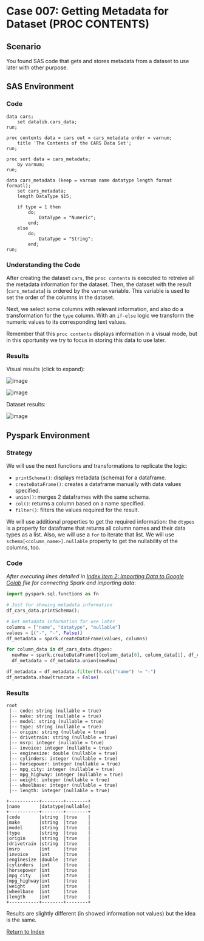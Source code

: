 # Case 007: Getting Metadata for Dataset (PROC CONTENTS)
## Scenario
You found SAS code that gets and stores metadata from a dataset to use later with other purpose.

## SAS Environment
### Code
```sas
data cars;
    set datalib.cars_data;
run;

proc contents data = cars out = cars_metadata order = varnum;
    title 'The Contents of the CARS Data Set';
run;

proc sort data = cars_metadata;
    by varnum;
run;

data cars_metadata (keep = varnum name datatype length format formatl);
    set cars_metadata;
    length DataType $15;

    if type = 1 then
        do;
            DataType = "Numeric";
        end;
    else
        do;
            DataType = "String";
        end;
run;
```
### Understanding the Code
After creating the dataset `cars`, the `proc contents` is executed to retreive all the metadata information for the dataset. Then, the dataset with the result (`cars_metadata`) is ordered by the `varnum` variable. This variable is used to set the order of the columns in the dataset.

Next, we select some columns with relevant information, and also do a transformation for the `type` column. With an `if-else` logic we transform the numeric values to its corresponding text values.

Remember that this `proc contents` displays information in a visual mode, but in this oportunity we try to focus in storing this data to use later.

### Results
Visual results (click to expand):

![image](https://github.com/apalominor/sas-migration-guide/assets/126201348/f0c5d27b-4e92-429a-87d8-d09c14be9602)

![image](https://github.com/apalominor/sas-migration-guide/assets/126201348/cd1941fe-287e-4d24-a152-6ec6f29961f6)

Dataset results:

![image](https://github.com/apalominor/sas-migration-guide/assets/126201348/8e8c9c2f-f26f-4b99-9f42-4bb441ac4ab1)

## Pyspark Environment
### Strategy
We will use the next functions and transformations to replicate the logic:
- `printSchema()`: displays metadata (schema) for a dataframe.
- `createDataFrame()`: creates a dataframe manually with data values specified.
- `union()`: merges 2 dataframes with the same schema.
- `col()`: returns a column based on a name specified.
- `filter()`: filters the values required for the result.

We will use additional properties to get the required information: the `dtypes` is a property for dataframe that returns all column names and their data types as a list. Also, we will use a `for` to iterate that list. We will use `schema[<column_name>].nullable` property to get the nullability of the columns, too.

### Code
_After executing lines detailed in [Index Item 2: Importing Data to Google Colab](https://github.com/apalominor/sas-migration-guide/blob/main/contents/importing-to-colab.md) file for connecting Spark and importing data_:
```python
import pyspark.sql.functions as fn

# Just for showing metadata information
df_cars_data.printSchema();

# Get metadata information for use later
columns = ["name", "datatype", "nullable"]
values = [("-", "-", False)]
df_metadata = spark.createDataFrame(values, columns)

for column_data in df_cars_data.dtypes:
  newRow = spark.createDataFrame([(column_data[0], column_data[1], df_cars_data.schema[column_data[0]].nullable)], columns)
  df_metadata = df_metadata.union(newRow)

df_metadata = df_metadata.filter(fn.col("name") != "-")
df_metadata.show(truncate = False)
```

### Results
```
root
 |-- code: string (nullable = true)
 |-- make: string (nullable = true)
 |-- model: string (nullable = true)
 |-- type: string (nullable = true)
 |-- origin: string (nullable = true)
 |-- drivetrain: string (nullable = true)
 |-- msrp: integer (nullable = true)
 |-- invoice: integer (nullable = true)
 |-- enginesize: double (nullable = true)
 |-- cylinders: integer (nullable = true)
 |-- horsepower: integer (nullable = true)
 |-- mpg_city: integer (nullable = true)
 |-- mpg_highway: integer (nullable = true)
 |-- weight: integer (nullable = true)
 |-- wheelbase: integer (nullable = true)
 |-- length: integer (nullable = true)

+-----------+--------+--------+
|name       |datatype|nullable|
+-----------+--------+--------+
|code       |string  |true    |
|make       |string  |true    |
|model      |string  |true    |
|type       |string  |true    |
|origin     |string  |true    |
|drivetrain |string  |true    |
|msrp       |int     |true    |
|invoice    |int     |true    |
|enginesize |double  |true    |
|cylinders  |int     |true    |
|horsepower |int     |true    |
|mpg_city   |int     |true    |
|mpg_highway|int     |true    |
|weight     |int     |true    |
|wheelbase  |int     |true    |
|length     |int     |true    |
+-----------+--------+--------+
```

Results are slightly different (in showed information not values) but the idea is the same.

[Return to Index](https://github.com/apalominor/sas-migration-guide#index-of-contents)
